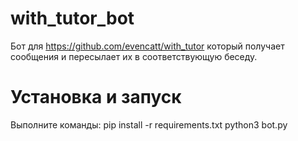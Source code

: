 # with_tutor_bot
Бот для https://github.com/evencatt/with_tutor который получает сообщения и пересылает их в соответствующую беседу.

# Установка и запуск
Выполните команды:
pip install -r requirements.txt
python3 bot.py
